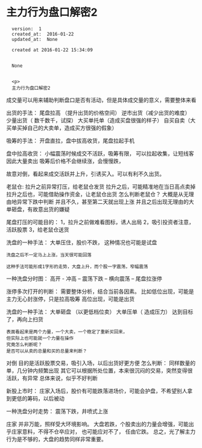 
  # 主力行为盘口解密2

      version:  1
      created_at:  2016-01-22
      updated_at:  None

      created at 2016-01-22 15:34:09 


      None


      <p>
      主力行为盘口解密2


成交量可以用来辅助判断盘口是否有活动，但是具体成交量的意义，需要整体来看

出货的手法：
	尾盘拉高 （提升出货的价格空间）
	逆市出货（减少出货的难度）
	少量出货（ 数千数千，试探）
	大买单托单（造成买盘很强的样子）
	自买自卖（大买单买掉自己的大卖单，造成买方很强的假象）


吸筹的手法： 开盘直拉，盘中拔高收货，尾盘拉起手机

盘中拉高收货：
	小幅震荡时候成交不活跃，吸筹有限， 
	可以拉起收集，让短线客因此大量卖出
	吸筹后价格不会继续涨，会慢慢跌，

故意对倒，看起来成交活跃并上升，引诱买入。可以有利不久出货。

老鼠仓:
	拉升之前异常打压，给老鼠仓发货
	拉升之后，可能精准地在当日高点卖掉
	拉升之后也，可能借助操作资金，让老鼠仓出货
	怎么判断老鼠仓？ 
		大概是从无理由地异常下跌中判断
		并且不久，甚至第二天就出现上涨
		并且之后出现无理由的大单砸盘，有故意出货的嫌疑

尾盘打压的可能目的：
	1，拉升之前做难看图标，诱人出局
	2，吸引投资者注意，活跃股票
	3，给老鼠仓送货


洗盘的一种手法：
	大单压住，股价不跌，
	这种情况也可能是试盘
	
	洗盘之后不一定马上上涨，当天很可能回落
	
	这种手法可能形成1字形的走势，大盘上升，而个股一字震荡，窄幅震荡

一种洗盘分时图：
	高开 -  冲高 – 震荡下跌 – 横向震荡 – 尾盘拉涨停


涨停多次打开的判断：
	需要整体分析，结合当前各因素。
	比如低位出现，可能是主力无心封涨停，只是拉高吸筹
	高位出现，可能是出货


洗盘的一种手法：
	大单砸盘 （以更低档位卖） 
	大单压单（ 造成压力）
	达到目标了，再向上扫货

	表面看起来是两个力量，一个大卖，一个稳定了重新买回来，
	但实际上也可能就一个力量在操作
	究竟怎么判断呢？
	是否可以从卖的总量和买的总量来判断？


对倒
	目的是活跃股票交易，吸引入场，以后出货好更方便
	怎么判断：
		同样数量的单，几分钟内频繁出现
		其它可以根据所处位置，本来很沉闷的交易，突然变得很活跃，有异常
		总体来说，似乎不好判断


新股上市时：
	庄家入场后，股价有可能跌落进场价，可能会护盘，不希望别人拿到更低的筹码，以后被动


一种洗盘分时走势：
	震荡下跌，井喷式上涨


庄家 并非万能，照样受大环境影响。
大盘若跌，个股卖出的力量会增强，可能出乎庄家意料，不得不仓卒应对，
也可能应对不了， 任由它跌。
总之，光了解主力行为是不够的，大盘的趋势同样非常重要。
      </p>

  